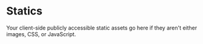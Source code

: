 # Statics

Your client-side publicly accessible static assets go here if they aren't either images, CSS, or JavaScript.
